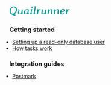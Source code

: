 <!-- docs/_sidebar.md -->

<div style="padding-left: 16px; padding-right: 16px;">
  <img src="logo.svg" width="160" />
</div>

<h3 style="padding-left: 16px; padding-right: 16px; margin-bottom: 0px;">Getting started</h3>

- [Setting up a read-only database user](guides/read-only-database-user.md)
- [How tasks work](guides/how-tasks-work.md)

<h3 style="padding-left: 16px; padding-right: 16px; margin-bottom: 0px;">Integration guides</h3>

- [Postmark](integrations/postmark.md)
